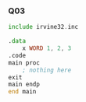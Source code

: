 ### Q03
```asm
include irvine32.inc

.data
	x WORD 1, 2, 3
.code
main proc
	; nothing here
exit
main endp
end main
```
